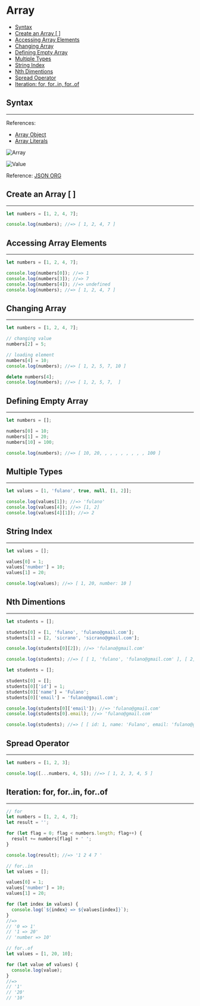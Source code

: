 # Array

  - [Syntax](#syntax)
  - [Create an Array [ ]](#create-an-array--)
  - [Accessing Array Elements](#accessing-array-elements)
  - [Changing Array](#changing-array)
  - [Defining Empty Array](#defining-empty-array)
  - [Multiple Types](#multiple-types)
  - [String Index](#string-index)
  - [Nth Dimentions](#nth-dimentions)
  - [Spread Operator](#spread-operator)
  - [Iteration: for, for..in, for..of](#iteration-for-forin-forof)

## Syntax

---

References:

- [Array Object](https://developer.mozilla.org/en-US/docs/Web/JavaScript/Reference/Global_Objects/Array)
- [Array Literals](https://developer.mozilla.org/en-US/docs/Web/JavaScript/Guide/Grammar_and_types#Array_literals)

![Array](https://www.json.org/img/array.png)

![Value](https://www.json.org/img/value.png)

Reference: [JSON ORG](http://json.org)

## Create an Array [ ]

---

```js
let numbers = [1, 2, 4, 7];

console.log(numbers); //=> [ 1, 2, 4, 7 ]
```

## Accessing Array Elements

---

```js
let numbers = [1, 2, 4, 7];

console.log(numbers[0]); //=> 1
console.log(numbers[3]); //=> 7
console.log(numbers[4]); //=> undefined
console.log(numbers); //=> [ 1, 2, 4, 7 ]
```

## Changing Array

---

```js
let numbers = [1, 2, 4, 7];

// changing value
numbers[2] = 5;

// loading element
numbers[4] = 10;
console.log(numbers); //=> [ 1, 2, 5, 7, 10 ]

delete numbers[4];
console.log(numbers); //=> [ 1, 2, 5, 7,  ]
```

## Defining Empty Array

---

```js
let numbers = [];

numbers[0] = 10;
numbers[1] = 20;
numbers[10] = 100;

console.log(numbers); //=> [ 10, 20, , , , , , , , , 100 ]
```

## Multiple Types

---

```js
let values = [1, 'fulano', true, null, [1, 2]];

console.log(values[1]); //=> 'fulano'
console.log(values[4]); //=> [1, 2]
console.log(values[4][1]); //=> 2
```

## String Index

---

```js
let values = [];

values[0] = 1;
values['number'] = 10;
values[1] = 20;

console.log(values); //=> [ 1, 20, number: 10 ]
```

## Nth Dimentions

---

```js
let students = [];

students[0] = [1, 'fulano', 'fulano@gmail.com'];
students[1] = [2, 'sicrano', 'sicrano@gmail.com'];

console.log(students[0][2]); //=> 'fulano@gmail.com'

console.log(students); //=> [ [ 1, 'fulano', 'fulano@gmail.com' ], [ 2, 'sicrano', 'sicrano@gmail.com' ] ]
```

```js
let students = [];

students[0] = [];
students[0]['id'] = 1;
students[0]['name'] = 'Fulano';
students[0]['email'] = 'fulano@gmail.com';

console.log(students[0]['email']); //=> 'fulano@gmail.com'
console.log(students[0].email); //=> 'fulano@gmail.com'

console.log(students); //=> [ [ id: 1, name: 'Fulano', email: 'fulano@gmail.com' ] ]
```

## Spread Operator

---

```js
let numbers = [1, 2, 3];

console.log([...numbers, 4, 5]); //=> [ 1, 2, 3, 4, 5 ]
```

## Iteration: for, for..in, for..of

---

```js
// for
let numbers = [1, 2, 4, 7];
let result = '';

for (let flag = 0; flag < numbers.length; flag++) {
  result += numbers[flag] + ' ';
}

console.log(result); //=> '1 2 4 7 '
```

```js
// for..in
let values = [];

values[0] = 1;
values['number'] = 10;
values[1] = 20;

for (let index in values) {
  console.log(`${index} => ${values[index]}`);
}
//=>
// '0 => 1'
// '1 => 20'
// 'number => 10'
```

```js
// for..of
let values = [1, 20, 10];

for (let value of values) {
  console.log(value);
}
//=>
// '1'
// '20'
// '10'
```
